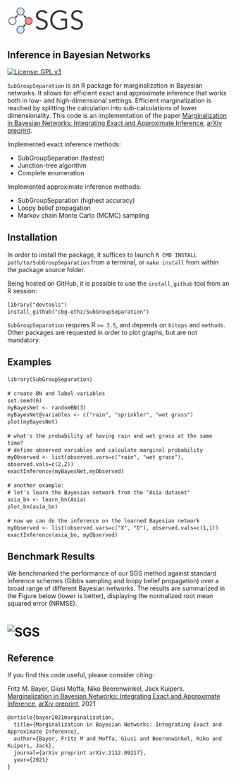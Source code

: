 <div > 
  <img src="vignettes/figures/sgs_icon.png" width="35%" height="35%">
</div>

Inference in Bayesian Networks
-----------
[![License: GPL v3](https://img.shields.io/badge/License-GPLv3-blue.svg)](https://www.gnu.org/licenses/gpl-3.0)

`SubGroupSeparation` is an R package for marginalization in Bayesian networks. It allows for efficient exact and approximate inference that works both in low- and high-dimensional settings. Efficient marginalization is reached by splitting the calculation into sub-calculations of lower dimensionality. 
This code is an implementation of the paper [Marginalization in Bayesian Networks: Integrating Exact and Approximate Inference](https://arxiv.org/abs/2112.09217), [arXiv preprint](https://arxiv.org/abs/2112.09217).

Implemented exact inference methods:
- SubGroupSeparation (fastest)
- Junction-tree algorithm
- Complete enumeration

Implemented approximate inference methods:
- SubGroupSeparation (highest accuracy)
- Loopy belief propagation
- Markov chain Monte Carlo (MCMC) sampling


Installation
-----------

In order to install the package, it suffices to launch
`R CMD INSTALL path/to/SubGroupSeparation`
from a terminal, or `make install` from within the package source folder.

Being hosted on GitHub, it is possible to use the `install_github`
tool from an R session:

```{r eval=FALSE}
library("devtools")
install_github("cbg-ethz/SubGroupSeparation")
```

`SubGroupSeparation` requires R `>= 3.5`, and depends on
`bitops` and
`methods`. Other packages are requested in
order to plot graphs, but are not mandatory.


Examples
-------

```{r eval=FALSE}
library(SubGroupSeparation)

# create BN and label variables 
set.seed(6)
myBayesNet <- randomBN(3)
myBayesNet@variables <- c("rain", "sprinkler", "wet grass")
plot(myBayesNet)

# what's the probability of having rain and wet grass at the same time?
# define observed variables and calculate marginal probability
myObserved <- list(observed.vars=c("rain", "wet grass"), observed.vals=c(2,2))
exactInference(myBayesNet,myObserved)

# another example: 
# let's learn the Bayesian network from the "Asia dataset"
asia_bn <- learn_bn(Asia)
plot_bn(asia_bn)

# now we can do the inference on the learned Bayesian network
myObserved <- list(observed.vars=c("X", "D"), observed.vals=c(1,1))
exactInference(asia_bn, myObserved)
```

Benchmark Results 
-------

We benchmarked the performance of our SGS method against standard inference schemes (Gibbs sampling and loopy belief propagation) over a broad range of different Bayesian networks. The results are summarized in the Figure below (lower is better), displaying the normalized root mean squared error (NRMSE).

# ![SGS](https://github.com/cbg-ethz/SubGroupSeparation/blob/master/vignettes/figures/benchmark.png)

Reference
---------

If you find this code useful, please consider citing:

Fritz M. Bayer, Giusi Moffa, Niko Beerenwinkel, Jack Kuipers. [Marginalization in Bayesian Networks: Integrating Exact and Approximate Inference](https://arxiv.org/abs/2112.09217), [arXiv preprint](https://arxiv.org/abs/2112.09217), 2021

```
@article{bayer2021marginalization,
  title={Marginalization in Bayesian Networks: Integrating Exact and Approximate Inference},
  author={Bayer, Fritz M and Moffa, Giusi and Beerenwinkel, Niko and Kuipers, Jack},
  journal={arXiv preprint arXiv:2112.09217},
  year={2021}
}
```
